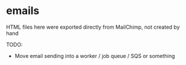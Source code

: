 # emails

HTML files here were exported directly from MailChimp, not created by hand

TODO:

- Move email sending into a worker / job queue / SQS or something

